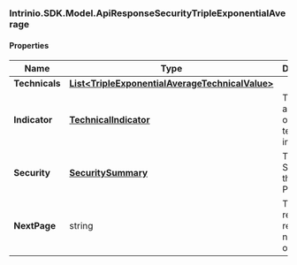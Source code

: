 [//]: # (CLASS:Intrinio.SDK.Model.ApiResponseSecurityTripleExponentialAverage)

[//]: # (KIND:object)

### Intrinio.SDK.Model.ApiResponseSecurityTripleExponentialAverage
#### Properties

[//]: # (START_DEFINITION)

Name | Type | Description
------------ | ------------- | -------------
**Technicals** | [**List&lt;TripleExponentialAverageTechnicalValue&gt;**](TripleExponentialAverageTechnicalValue.md) |  &nbsp;
**Indicator** | [**TechnicalIndicator**](TechnicalIndicator.md) | The name and symbol of the technical indicator &nbsp;
**Security** | [**SecuritySummary**](SecuritySummary.md) | The Security of the Stock Price &nbsp;
**NextPage** | string | The token required to request the next page of the data &nbsp;

[//]: # (END_DEFINITION)


[//]: # (CONTAINED_CLASS:Intrinio.SDK.Model.TripleExponentialAverageTechnicalValue)


[//]: # (CONTAINED_CLASS:Intrinio.SDK.Model.TechnicalIndicator)


[//]: # (CONTAINED_CLASS:Intrinio.SDK.Model.SecuritySummary)


